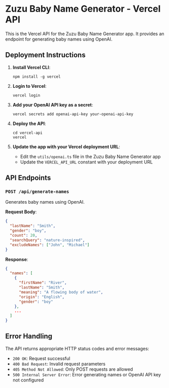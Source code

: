 # Zuzu Baby Name Generator - Vercel API

This is the Vercel API for the Zuzu Baby Name Generator app. It provides an endpoint for generating baby names using OpenAI.

## Deployment Instructions

1. **Install Vercel CLI**:
   ```
   npm install -g vercel
   ```

2. **Login to Vercel**:
   ```
   vercel login
   ```

3. **Add your OpenAI API key as a secret**:
   ```
   vercel secrets add openai-api-key your-openai-api-key
   ```

4. **Deploy the API**:
   ```
   cd vercel-api
   vercel
   ```

5. **Update the app with your Vercel deployment URL**:
   - Edit the `utils/openai.ts` file in the Zuzu Baby Name Generator app
   - Update the `VERCEL_API_URL` constant with your deployment URL

## API Endpoints

### `POST /api/generate-names`

Generates baby names using OpenAI.

**Request Body**:

```json
{
  "lastName": "Smith",
  "gender": "boy",
  "count": 20,
  "searchQuery": "nature-inspired",
  "excludeNames": ["John", "Michael"]
}
```

**Response**:

```json
{
  "names": [
    {
      "firstName": "River",
      "lastName": "Smith",
      "meaning": "A flowing body of water",
      "origin": "English",
      "gender": "boy"
    },
    ...
  ]
}
```

## Error Handling

The API returns appropriate HTTP status codes and error messages:

- `200 OK`: Request successful
- `400 Bad Request`: Invalid request parameters
- `405 Method Not Allowed`: Only POST requests are allowed
- `500 Internal Server Error`: Error generating names or OpenAI API key not configured 